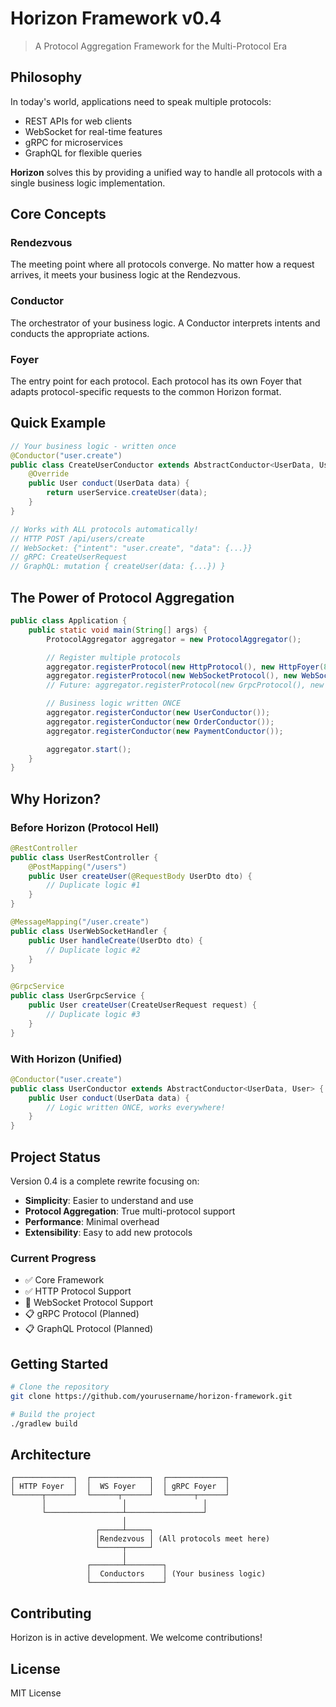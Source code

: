 # Horizon Framework v0.4

> A Protocol Aggregation Framework for the Multi-Protocol Era

## Philosophy

In today's world, applications need to speak multiple protocols:
- REST APIs for web clients
- WebSocket for real-time features  
- gRPC for microservices
- GraphQL for flexible queries

**Horizon** solves this by providing a unified way to handle all protocols with a single business logic implementation.

## Core Concepts

### Rendezvous
The meeting point where all protocols converge. No matter how a request arrives, it meets your business logic at the Rendezvous.

### Conductor
The orchestrator of your business logic. A Conductor interprets intents and conducts the appropriate actions.

### Foyer
The entry point for each protocol. Each protocol has its own Foyer that adapts protocol-specific requests to the common Horizon format.

## Quick Example

```java
// Your business logic - written once
@Conductor("user.create")
public class CreateUserConductor extends AbstractConductor<UserData, User> {
    @Override
    public User conduct(UserData data) {
        return userService.createUser(data);
    }
}

// Works with ALL protocols automatically!
// HTTP POST /api/users/create
// WebSocket: {"intent": "user.create", "data": {...}}
// gRPC: CreateUserRequest
// GraphQL: mutation { createUser(data: {...}) }
```

## The Power of Protocol Aggregation

```java
public class Application {
    public static void main(String[] args) {
        ProtocolAggregator aggregator = new ProtocolAggregator();

        // Register multiple protocols
        aggregator.registerProtocol(new HttpProtocol(), new HttpFoyer(8080));
        aggregator.registerProtocol(new WebSocketProtocol(), new WebSocketFoyer(8081));
        // Future: aggregator.registerProtocol(new GrpcProtocol(), new GrpcFoyer(9090));

        // Business logic written ONCE
        aggregator.registerConductor(new UserConductor());
        aggregator.registerConductor(new OrderConductor());
        aggregator.registerConductor(new PaymentConductor());

        aggregator.start();
    }
}
```

## Why Horizon?

### Before Horizon (Protocol Hell)
```java
@RestController
public class UserRestController {
    @PostMapping("/users")
    public User createUser(@RequestBody UserDto dto) {
        // Duplicate logic #1
    }
}

@MessageMapping("/user.create")
public class UserWebSocketHandler {
    public User handleCreate(UserDto dto) {
        // Duplicate logic #2
    }
}

@GrpcService
public class UserGrpcService {
    public User createUser(CreateUserRequest request) {
        // Duplicate logic #3
    }
}
```

### With Horizon (Unified)
```java
@Conductor("user.create")
public class UserConductor extends AbstractConductor<UserData, User> {
    public User conduct(UserData data) {
        // Logic written ONCE, works everywhere!
    }
}
```

## Project Status

Version 0.4 is a complete rewrite focusing on:
- **Simplicity**: Easier to understand and use
- **Protocol Aggregation**: True multi-protocol support
- **Performance**: Minimal overhead
- **Extensibility**: Easy to add new protocols

### Current Progress
- ✅ Core Framework
- ✅ HTTP Protocol Support
- 🚧 WebSocket Protocol Support
- 📋 gRPC Protocol (Planned)
- 📋 GraphQL Protocol (Planned)

## Getting Started

```bash
# Clone the repository
git clone https://github.com/yourusername/horizon-framework.git

# Build the project
./gradlew build
```

## Architecture

```
┌─────────────┐  ┌─────────────┐  ┌─────────────┐
│ HTTP Foyer  │  │  WS Foyer   │  │ gRPC Foyer  │
└──────┬──────┘  └──────┬──────┘  └──────┬──────┘
       │                 │                 │
       └─────────────────┴─────────────────┘
                         │
                   ┌─────┴─────┐
                   │Rendezvous │ (All protocols meet here)
                   └─────┬─────┘
                         │
                 ┌───────┴────────┐
                 │  Conductors    │ (Your business logic)
                 └────────────────┘
```

## Contributing

Horizon is in active development. We welcome contributions!

## License

MIT License
